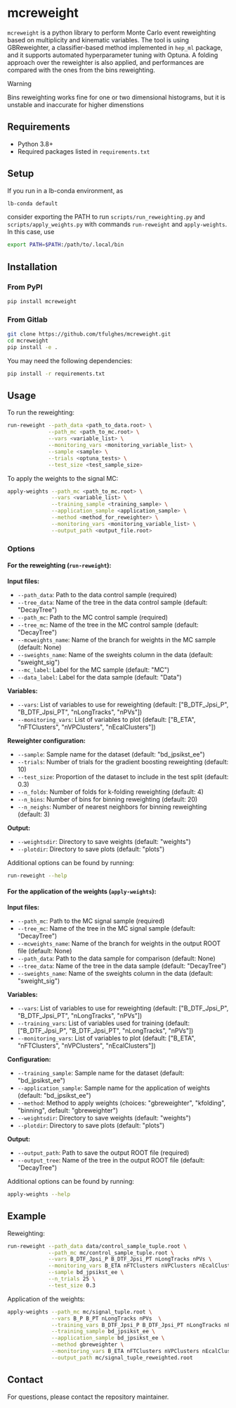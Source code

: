 # mcreweight

`mcreweight` is a python library to perform Monte Carlo event reweighting based on multiplicity and kinematic variables. The tool is using GBReweighter, a classifier-based method implemented in `hep_ml` package, and it supports automated hyperparameter tuning with Optuna. A folding approach over the reweighter is also applied, and performances are compared with the ones from the bins reweighting. 

> [!WARNING]
Bins reweighting works fine for one or two dimensional histograms, but it is unstable and inaccurate for higher dimenstions 

## Requirements

- Python 3.8+
- Required packages listed in `requirements.txt`

## Setup

If you run in a lb-conda environment, as
```bash
lb-conda default
```
consider exporting the PATH to run `scripts/run_reweighting.py` and `scripts/apply_weights.py` with commands `run-reweight` and `apply-weights`. In this case, use
```bash
export PATH=$PATH:/path/to/.local/bin
```	

## Installation

### From PyPl

```bash
pip install mcreweight
```

### From Gitlab

```bash
git clone https://github.com/tfulghes/mcreweight.git
cd mcreweight
pip install -e .
```

You may need the following dependencies:

```bash
pip install -r requirements.txt
```

## Usage

To run the reweighting:

```bash
run-reweight --path_data <path_to_data.root> \
    	     --path_mc <path_to_mc.root> \
    	     --vars <variable_list> \
    	     --monitoring_vars <monitoring_variable_list> \
    	     --sample <sample> \
    	     --trials <optuna_tests> \
    	     --test_size <test_sample_size>
```

To apply the weights to the signal MC:

```bash
apply-weights --path_mc <path_to_mc.root> \
    	      --vars <variable_list> \
    	      --training_sample <training_sample> \
    	      --application_sample <application_sample> \
    	      --method <method_for_reweighter> \
    	      --monitoring_vars <monitoring_variable_list> \
    	      --output_path <output_file.root>
```

### Options

#### For the reweighting (`run-reweight`):

**Input files:**
- `--path_data`: Path to the data control sample (required)
- `--tree_data`: Name of the tree in the data control sample (default: "DecayTree")
- `--path_mc`: Path to the MC control sample (required)
- `--tree_mc`: Name of the tree in the MC control sample (default: "DecayTree")
- `--mcweights_name`: Name of the branch for weights in the MC sample (default: None)
- `--sweights_name`: Name of the sweights column in the data (default: "sweight_sig")
- `--mc_label`: Label for the MC sample (default: "MC")
- `--data_label`: Label for the data sample (default: "Data")

**Variables:**
- `--vars`: List of variables to use for reweighting (default: ["B_DTF_Jpsi_P", "B_DTF_Jpsi_PT", "nLongTracks", "nPVs"])
- `--monitoring_vars`: List of variables to plot (default: ["B_ETA", "nFTClusters", "nVPClusters", "nEcalClusters"])

**Reweighter configuration:**
- `--sample`: Sample name for the dataset (default: "bd_jpsikst_ee")
- `--trials`: Number of trials for the gradient boosting reweighting (default: 10)
- `--test_size`: Proportion of the dataset to include in the test split (default: 0.3)
- `--n_folds`: Number of folds for k-folding reweighting (default: 4)
- `--n_bins`: Number of bins for binning reweighting (default: 20)
- `--n_neighs`: Number of nearest neighbors for binning reweighting (default: 3)

**Output:**
- `--weightsdir`: Directory to save weights (default: "weights")
- `--plotdir`: Directory to save plots (default: "plots")

Additional options can be found by running:
```bash
run-reweight --help
```

#### For the application of the weights (`apply-weights`):

**Input files:**
- `--path_mc`: Path to the MC signal sample (required)
- `--tree_mc`: Name of the tree in the MC signal sample (default: "DecayTree")
- `--mcweights_name`: Name of the branch for weights in the output ROOT file (default: None)
- `--path_data`: Path to the data sample for comparison (default: None)
- `--tree_data`: Name of the tree in the data sample (default: "DecayTree")
- `--sweights_name`: Name of the sweights column in the data (default: "sweight_sig")

**Variables:**
- `--vars`: List of variables to use for reweighting (default: ["B_DTF_Jpsi_P", "B_DTF_Jpsi_PT", "nLongTracks", "nPVs"])
- `--training_vars`: List of variables used for training (default: ["B_DTF_Jpsi_P", "B_DTF_Jpsi_PT", "nLongTracks", "nPVs"])
- `--monitoring_vars`: List of variables to plot (default: ["B_ETA", "nFTClusters", "nVPClusters", "nEcalClusters"])

**Configuration:**
- `--training_sample`: Sample name for the dataset (default: "bd_jpsikst_ee")
- `--application_sample`: Sample name for the application of weights (default: "bd_jpsikst_ee")
- `--method`: Method to apply weights (choices: "gbreweighter", "kfolding", "binning", default: "gbreweighter")
- `--weightsdir`: Directory to save weights (default: "weights")
- `--plotdir`: Directory to save plots (default: "plots")

**Output:**
- `--output_path`: Path to save the output ROOT file (required)
- `--output_tree`: Name of the tree in the output ROOT file (default: "DecayTree")

Additional options can be found by running:
```bash
apply-weights --help
```

## Example

Reweighting:
```bash
run-reweight --path_data data/control_sample_tuple.root \
    	     --path_mc mc/control_sample_tuple.root \
    	     --vars B_DTF_Jpsi_P B_DTF_Jpsi_PT nLongTracks nPVs \
    	     --monitoring_vars B_ETA nFTClusters nVPClusters nEcalClusters \
    	     --sample bd_jpsikst_ee \
    	     --n_trials 25 \
    	     --test_size 0.3 
```

Application of the weights:
```bash
apply-weights --path_mc mc/signal_tuple.root \
    	      --vars B_P B_PT nLongTracks nPVs  \
    	      --training_vars B_DTF_Jpsi_P B_DTF_Jpsi_PT nLongTracks nPVs  \
    	      --training_sample bd_jpsikst_ee \
    	      --application_sample bd_jpsikst_ee \
    	      --method gbreweighter \
    	      --monitoring_vars B_ETA nFTClusters nVPClusters nEcalClusters \
    	      --output_path mc/signal_tuple_reweighted.root
```

## Contact

For questions, please contact the repository maintainer.